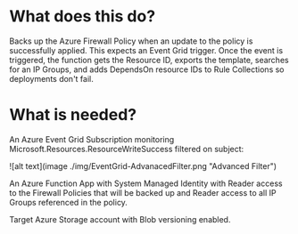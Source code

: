 # What does this do?

Backs up the Azure Firewall Policy when an update to the policy is successfully applied.  This expects an Event Grid trigger.  Once the event is triggered, the function gets the Resource ID, exports the template, searches for an IP Groups, and adds DependsOn resource IDs to Rule Collections so deployments don't fail.  

# What is needed?

An Azure Event Grid Subscription monitoring Microsoft.Resources.ResourceWriteSuccess filtered on subject:

![alt text](image ./img/EventGrid-AdvanacedFilter.png "Advanced Filter")

An Azure Function App with System Managed Identity with Reader access to the Firewall Policies that will be backed up and Reader access to all IP Groups referenced in the policy.

Target Azure Storage account with Blob versioning enabled.

